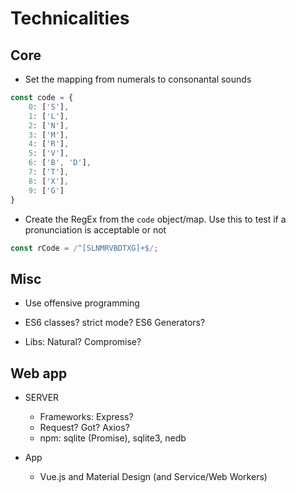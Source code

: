 # Technicalities

## Core
- Set the mapping from numerals to consonantal sounds
```js
const code = {
	0: ['S'],
	1: ['L'],
	2: ['N'],
	3: ['M'],
	4: ['R'],
	5: ['V'],
	6: ['B', 'D'],
	7: ['T'],
	8: ['X'],
	9: ['G']
}
```

- Create the RegEx from the `code` object/map.  Use this to test if a pronunciation is acceptable or not
```js
const rCode = /^[SLNMRVBDTXG]+$/;
```
## Misc
* Use offensive programming

* ES6 classes? strict mode? ES6 Generators?

* Libs: Natural? Compromise?

## Web app
+ SERVER
  - Frameworks: Express?
  - Request? Got? Axios?
  - npm: sqlite (Promise), sqlite3, nedb

+ App
  - Vue.js and Material Design (and Service/Web Workers)
